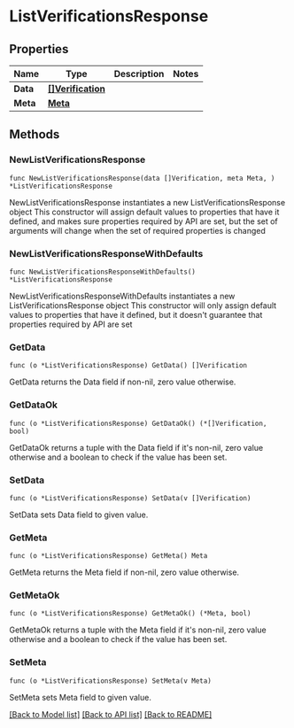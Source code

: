 # ListVerificationsResponse

## Properties

Name | Type | Description | Notes
------------ | ------------- | ------------- | -------------
**Data** | [**[]Verification**](Verification.md) |  | 
**Meta** | [**Meta**](Meta.md) |  | 

## Methods

### NewListVerificationsResponse

`func NewListVerificationsResponse(data []Verification, meta Meta, ) *ListVerificationsResponse`

NewListVerificationsResponse instantiates a new ListVerificationsResponse object
This constructor will assign default values to properties that have it defined,
and makes sure properties required by API are set, but the set of arguments
will change when the set of required properties is changed

### NewListVerificationsResponseWithDefaults

`func NewListVerificationsResponseWithDefaults() *ListVerificationsResponse`

NewListVerificationsResponseWithDefaults instantiates a new ListVerificationsResponse object
This constructor will only assign default values to properties that have it defined,
but it doesn't guarantee that properties required by API are set

### GetData

`func (o *ListVerificationsResponse) GetData() []Verification`

GetData returns the Data field if non-nil, zero value otherwise.

### GetDataOk

`func (o *ListVerificationsResponse) GetDataOk() (*[]Verification, bool)`

GetDataOk returns a tuple with the Data field if it's non-nil, zero value otherwise
and a boolean to check if the value has been set.

### SetData

`func (o *ListVerificationsResponse) SetData(v []Verification)`

SetData sets Data field to given value.


### GetMeta

`func (o *ListVerificationsResponse) GetMeta() Meta`

GetMeta returns the Meta field if non-nil, zero value otherwise.

### GetMetaOk

`func (o *ListVerificationsResponse) GetMetaOk() (*Meta, bool)`

GetMetaOk returns a tuple with the Meta field if it's non-nil, zero value otherwise
and a boolean to check if the value has been set.

### SetMeta

`func (o *ListVerificationsResponse) SetMeta(v Meta)`

SetMeta sets Meta field to given value.



[[Back to Model list]](../README.md#documentation-for-models) [[Back to API list]](../README.md#documentation-for-api-endpoints) [[Back to README]](../README.md)


